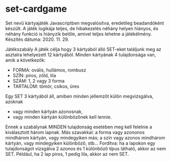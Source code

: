 # set-cardgame

Set nevű kártyajáték Javascriptben megvalósítva, eredetileg beadandóként készült. A játék logikája teljes, de hibakezelés néhány helyen hiányos, és néhány funkció is hiányzik belőle, amivel teljes lehetne a játékélmény.
Készítés dátuma: 2020. 11. 29. 

Játékszabály
A játék célja hogy 3 kártyából álló SET-eket találjunk meg az asztalra lehelyezett 12 kártyából. Minden kártyának 4 tulajdonsága van, amik a következők:
- FORMA: ovális, hullámos, rombusz
- SZÍN: piros, zöld, lila
- SZÁM: 1, 2 vagy 3 forma
- TARTALOM: tömör, csíkos, üres

Egy SET 3 kártyából áll, amiben minden jellemzőt külön megvizsgálva, azoknak

- vagy minden kártyán azonosnak,
- vagy minden kártyán különbözőnek kell lennie.

Ennek a szabálynak MINDEN tulajdonság esetében meg kell felelnie a kiválasztott három lapnak. Más szavakkal: a forma vagy azononos mindhárom kártyán, vagy mindegyiken más; a szín vagy azonos mindhárom kártyán, vagy mindegyiken különböző, stb... Fordítva: ha a lapokon egy tulajdonságot vizsgálva 2 azonos és 1 különböző típus látható, akkor az nem SET. Például, ha 2 lap piros, 1 pedig lila, akkor az nem SET.

